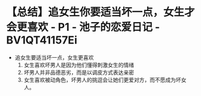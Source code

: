 # 【总结】追女生你要适当坏一点，女生才会更喜欢 - P1 - 池子的恋爱日记 - BV1QT41157Ei

-   追女生要适当坏一点，女生更喜欢
    1.  女生喜欢坏男人是因为他们懂得刺激女生的情绪
    2.  坏男人并非品德恶劣，而是以调皮方式表达亲密
    3.  女生喜欢被动角色，坏男人的挑逗会让她们更爱对方，而不愿成为坏女人。